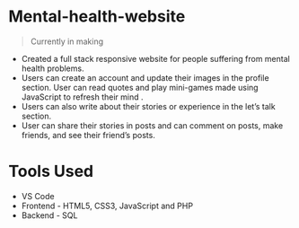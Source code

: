 # Mental-health-website 

> Currently in making

* Created a full stack responsive website for people suffering from mental health problems.
* Users can create an account and update their images in the profile section. User can read quotes and play mini-games made using JavaScript to refresh their
mind . 
* Users can also write about their stories or experience in the letʼs talk section.
* User can share their stories in posts and can comment on posts, make friends, and see their friendʼs posts.

# Tools Used

 * VS Code
* Frontend - HTML5, CSS3, JavaScript and PHP
* Backend - SQL 
